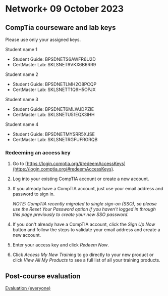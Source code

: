 
# Network+ 09 October 2023

## CompTia courseware and lab keys

Please use only your assigned keys.

Student name 1

- Student Guide: BPSDNETS6AWFR6U2D
- CertMaster Lab: SKLSNET9VKX6B6RR9

Student name 2

- Student Guide: BPSDNETLMH2O8PCQP
- CertMaster Lab: SKLSNETT1Q9H5OPJX

Student name 3

- Student Guide: BPSDNET6MLWJDPZIE
- CertMaster Lab: SKLSNETU51EQX3IHH

Student name 4

- Student Guide: BPSDNETMYSRR5XJSE
- CertMaster Lab: SKLSNETRGFUFRGRQB

### Redeeming an access key

1. Go to [https://login.comptia.org/#redeemAccessKeys](https://login.comptia.org/#redeemAccessKeys).
2. Log into your existing CompTIA account or create a new account.
3. If you already have a CompTIA account, just use your email address and password to sign in.

    *NOTE: CompTIA recently migrated to single sign-on (SSO), so please use the Reset Your Password option if you haven't logged in through this page previously to create your new SSO password.*
4. If you don't already have a CompTIA account, click the *Sign Up Now* button and follow the steps to validate your email address and create a new account.
5. Enter your access key and click *Redeem Now*.
6. Click *Access My New Training* to go directly to your new product or click *View All My Products* to see a full list of all your training products.

## Post-course evaluation

[Evaluation (everyone)](https://www.metricsthatmatter.com/auldct47)
